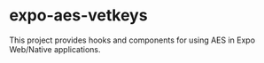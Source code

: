 # expo-aes-vetkeys
This project provides hooks and components for using AES in Expo Web/Native applications.
